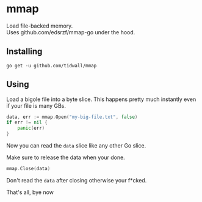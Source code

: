 # mmap

Load file-backed memory.  
Uses github.com/edsrzf/mmap-go under the hood.

## Installing

```
go get -u github.com/tidwall/mmap
```

## Using

Load a bigole file into a byte slice. This happens pretty much instantly even
if your file is many GBs.

```go
data, err := mmap.Open("my-big-file.txt", false)
if err != nil {
    panic(err)
}
```

Now you can read the `data` slice like any other Go slice.

Make sure to release the data when your done.

```go
mmap.Close(data)
```

Don't read the `data` after closing otherwise your f*cked.

That's all, bye now
